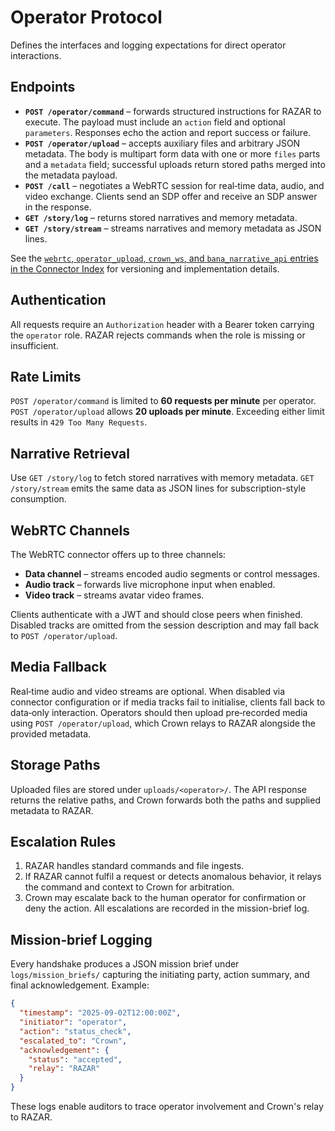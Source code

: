 # Operator Protocol

Defines the interfaces and logging expectations for direct operator interactions.

## Endpoints

- **`POST /operator/command`** – forwards structured instructions for RAZAR to execute. The payload must include an `action` field and optional `parameters`. Responses echo the action and report success or failure.
- **`POST /operator/upload`** – accepts auxiliary files and arbitrary JSON metadata. The body is multipart form data with one or more `files` parts and a `metadata` field; successful uploads return stored paths merged into the metadata payload.
- **`POST /call`** – negotiates a WebRTC session for real‑time data, audio, and video exchange. Clients send an SDP offer and receive an SDP answer in the response.
- **`GET /story/log`** – returns stored narratives and memory metadata.
- **`GET /story/stream`** – streams narratives and memory metadata as JSON lines.

See the [`webrtc`, `operator_upload`, `crown_ws`, and `bana_narrative_api` entries in the Connector Index](connectors/CONNECTOR_INDEX.md) for versioning and implementation details.

## Authentication

All requests require an `Authorization` header with a Bearer token carrying the `operator` role. RAZAR rejects commands when the role is missing or insufficient.

## Rate Limits

`POST /operator/command` is limited to **60 requests per minute** per operator. `POST /operator/upload` allows **20 uploads per minute**. Exceeding either limit results in `429 Too Many Requests`.

## Narrative Retrieval

Use `GET /story/log` to fetch stored narratives with memory metadata. `GET /story/stream` emits the same data as JSON lines for subscription-style consumption.

## WebRTC Channels

The WebRTC connector offers up to three channels:

- **Data channel** – streams encoded audio segments or control messages.
- **Audio track** – forwards live microphone input when enabled.
- **Video track** – streams avatar video frames.

Clients authenticate with a JWT and should close peers when finished. Disabled tracks are omitted from the session description and may fall back to `POST /operator/upload`.

## Media Fallback

Real‑time audio and video streams are optional. When disabled via connector configuration or if media tracks fail to initialise, clients fall back to data‑only interaction. Operators should then upload pre‑recorded media using `POST /operator/upload`, which Crown relays to RAZAR alongside the provided metadata.

## Storage Paths

Uploaded files are stored under `uploads/<operator>/`. The API response returns the relative paths, and Crown forwards both the paths and supplied metadata to RAZAR.

## Escalation Rules

1. RAZAR handles standard commands and file ingests.
2. If RAZAR cannot fulfil a request or detects anomalous behavior, it relays the command and context to Crown for arbitration.
3. Crown may escalate back to the human operator for confirmation or deny the action. All escalations are recorded in the mission-brief log.

## Mission‑brief Logging

Every handshake produces a JSON mission brief under `logs/mission_briefs/` capturing the initiating party, action summary, and final acknowledgement. Example:

```json
{
  "timestamp": "2025-09-02T12:00:00Z",
  "initiator": "operator",
  "action": "status_check",
  "escalated_to": "Crown",
  "acknowledgement": {
    "status": "accepted",
    "relay": "RAZAR"
  }
}
```

These logs enable auditors to trace operator involvement and Crown's relay to RAZAR.

